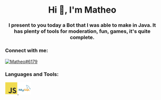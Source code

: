 <h1 align="center">Hi 👋, I'm Matheo</h1>
<h3 align="center">I present to you today a Bot that I was able to make in Java. It has plenty of tools for moderation, fun, games, it's quite complete.</h3>

<h3 align="left">Connect with me:</h3>
<p align="left">
<a href="https://discord.gg/Matheo#6179" target="blank"><img align="center" src="https://raw.githubusercontent.com/rahuldkjain/github-profile-readme-generator/master/src/images/icons/Social/discord.svg" alt="Matheo#6179" height="30" width="40" /></a>
</p>

<h3 align="left">Languages and Tools:</h3>
<p align="left"> <a href="https://developer.mozilla.org/en-US/docs/Web/JavaScript" target="_blank" rel="noreferrer"> <img src="https://raw.githubusercontent.com/devicons/devicon/master/icons/javascript/javascript-original.svg" alt="javascript" width="40" height="40"/> </a> <a href="https://www.mysql.com/" target="_blank" rel="noreferrer"> <img src="https://raw.githubusercontent.com/devicons/devicon/master/icons/mysql/mysql-original-wordmark.svg" alt="mysql" width="40" height="40"/> </a> </p>
